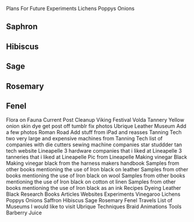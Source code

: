 Plans For Future Experiments
Lichens
Poppys
Onions



## Saphron


## Hibiscus
## Sage
## Rosemary
## Fenel

Flora on Fauna
Current Post Cleanup
Viking Festival
Volda Tannery
Yellow onion skin dye
get post off tumblr
fix photos
Ubrique Leather Museum
Add a few photos
Roman Road
Add stuff from iPad and reasses
Tanning Tech
two very large and expensive machines from Tanning Tech
list of companies with die cutters
sewing machine companies
star studdder
tan tech website
Lineapelle
3 hardware companies that i liked at Lineapelle
3 tanneries that i liked at Lineapelle
Pic from Lineapelle
Making vinegar Black
Making vinegar black from the harness makers handbook
Samples from other books mentioning the use of Iron black on leather
Samples from other books mentioning the use of Iron black on wool
Samples from other books mentioning the use of Iron black on cotton ot linen
Samples from other books mentioning the use of Iron black as an ink
Recipes
Dyeing Leather Black
Research
Books
Articles
Websites
Experiments
Vinegaroo
Lichens
Poppys
Onions
Saffron
Hibiscus
Sage
Rosemary
Fenel
Travels
List of Museums I would like to visit
Ubrique
Techniques
Braid Animations
Tools
Barberry Juice





